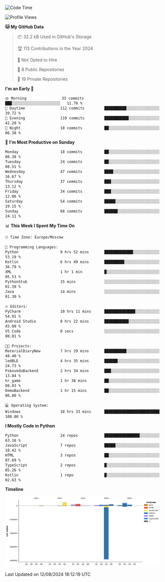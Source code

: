 <!--START_SECTION:waka-->
![Code Time](http://img.shields.io/badge/Code%20Time-460%20hrs%2021%20mins-blue)

![Profile Views](http://img.shields.io/badge/Profile%20Views-2-blue)

**🐱 My GitHub Data** 

> 📦 32.2 kB Used in GitHub's Storage 
 > 
> 🏆 113 Contributions in the Year 2024
 > 
> 🚫 Not Opted to Hire
 > 
> 📜 8 Public Repositories 
 > 
> 🔑 19 Private Repositories 
 > 
**I'm an Early 🐤** 

```text
🌞 Morning                33 commits          ███░░░░░░░░░░░░░░░░░░░░░░   11.70 % 
🌆 Daytime                112 commits         ██████████░░░░░░░░░░░░░░░   39.72 % 
🌃 Evening                119 commits         ███████████░░░░░░░░░░░░░░   42.20 % 
🌙 Night                  18 commits          ██░░░░░░░░░░░░░░░░░░░░░░░   06.38 % 
```
📅 **I'm Most Productive on Sunday** 

```text
Monday                   18 commits          ██░░░░░░░░░░░░░░░░░░░░░░░   06.38 % 
Tuesday                  24 commits          ██░░░░░░░░░░░░░░░░░░░░░░░   08.51 % 
Wednesday                47 commits          ████░░░░░░░░░░░░░░░░░░░░░   16.67 % 
Thursday                 37 commits          ███░░░░░░░░░░░░░░░░░░░░░░   13.12 % 
Friday                   34 commits          ███░░░░░░░░░░░░░░░░░░░░░░   12.06 % 
Saturday                 54 commits          █████░░░░░░░░░░░░░░░░░░░░   19.15 % 
Sunday                   68 commits          ██████░░░░░░░░░░░░░░░░░░░   24.11 % 
```


📊 **This Week I Spent My Time On** 

```text
🕑︎ Time Zone: Europe/Moscow

💬 Programming Languages: 
Python                   9 hrs 52 mins       █████████████░░░░░░░░░░░░   53.19 % 
Kotlin                   6 hrs 49 mins       █████████░░░░░░░░░░░░░░░░   36.79 % 
XML                      1 hr 1 min          █░░░░░░░░░░░░░░░░░░░░░░░░   05.53 % 
PythonStub               15 mins             ░░░░░░░░░░░░░░░░░░░░░░░░░   01.39 % 
Java                     14 mins             ░░░░░░░░░░░░░░░░░░░░░░░░░   01.30 % 

🔥 Editors: 
PyCharm                  10 hrs 11 mins      ██████████████░░░░░░░░░░░   54.91 % 
Android Studio           8 hrs 22 mins       ███████████░░░░░░░░░░░░░░   45.09 % 
VS Code                  0 secs              ░░░░░░░░░░░░░░░░░░░░░░░░░   00.01 % 

🐱‍💻 Projects: 
MaterialDiaryNew         7 hrs 29 mins       ██████████░░░░░░░░░░░░░░░   40.40 % 
ledBLE                   4 hrs 35 mins       ██████░░░░░░░░░░░░░░░░░░░   24.73 % 
PskoveduBackend          2 hrs 34 mins       ███░░░░░░░░░░░░░░░░░░░░░░   13.84 % 
hr_game                  1 hr 38 mins        ██░░░░░░░░░░░░░░░░░░░░░░░   08.83 % 
DemoBackend              1 hr 15 mins        ██░░░░░░░░░░░░░░░░░░░░░░░   06.80 % 

💻 Operating System: 
Windows                  18 hrs 33 mins      █████████████████████████   100.00 % 
```

**I Mostly Code in Python** 

```text
Python                   24 repos            ████████████████░░░░░░░░░   63.16 % 
JavaScript               7 repos             █████░░░░░░░░░░░░░░░░░░░░   18.42 % 
HTML                     3 repos             ██░░░░░░░░░░░░░░░░░░░░░░░   07.89 % 
TypeScript               2 repos             █░░░░░░░░░░░░░░░░░░░░░░░░   05.26 % 
Kotlin                   1 repo              █░░░░░░░░░░░░░░░░░░░░░░░░   02.63 % 
```



**Timeline**

![Lines of Code chart](https://raw.githubusercontent.com/adlemx/adlemx/main/assets/bar_graph.png)


 Last Updated on 12/08/2024 18:12:19 UTC
<!--END_SECTION:waka-->
